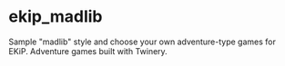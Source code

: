 # ekip_madlib

Sample "madlib" style and choose your own adventure-type games for EKiP.  Adventure games built with Twinery.
